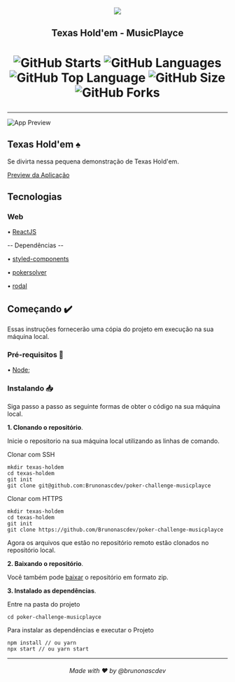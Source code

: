 <h1 align="center"><img src="https://i.ibb.co/vc6pVmz/holdem.png" /></h1>
<h2 align="center">Texas Hold'em - MusicPlayce</h2>

<h1 align="center">

![GitHub Starts](https://img.shields.io/github/stars/Brunonascdev/poker-challenge-musicplayce?color=940000&style=for-the-badge)
![GitHub Languages](https://img.shields.io/github/languages/count/Brunonascdev/poker-challenge-musicplayce?color=940000&style=for-the-badge)
![GitHub Top Language](https://img.shields.io/github/languages/top/Brunonascdev/poker-challenge-musicplayce?color=940000&style=for-the-badge)
![GitHub Size](https://img.shields.io/github/repo-size/Brunonascdev/poker-challenge-musicplayce?color=940000&style=for-the-badge)
![GitHub Forks](https://img.shields.io/github/forks/Brunonascdev/poker-challenge-musicplayce?color=940000&style=for-the-badge)

</h1>
<hr>

![App Preview](https://i.ibb.co/fn2WzgK/localhost-3000-1.png)

## Texas Hold'em ♠️

Se divirta nessa pequena demonstração de Texas Hold'em.

[Preview da Aplicação](https://objective-kowalevski-144072.netlify.app/)

## Tecnologias

### Web

• [ReactJS](https://pt-br.reactjs.org/)

-- Dependências --

• [styled-components](https://styled-components.com/)

• [pokersolver](https://github.com/goldfire/pokersolver)

• [rodal](https://github.com/chenjiahan/rodal)

## Começando :heavy_check_mark:

Essas instruções fornecerão uma cópia do projeto em execução na sua máquina local.

### Pré-requisitos :pencil:

• [Node](https://nodejs.org/en/);

### Instalando :inbox_tray:
Siga passo a passo as seguinte formas de obter o código na sua máquina local.

**1. Clonando o repositório**.

Inicie o repositorio na sua máquina local utilizando as linhas de comando.

Clonar com SSH
```
mkdir texas-holdem
cd texas-holdem
git init
git clone git@github.com:Brunonascdev/poker-challenge-musicplayce
```
Clonar com HTTPS 
```
mkdir texas-holdem
cd texas-holdem
git init
git clone https://github.com/Brunonascdev/poker-challenge-musicplayce
```
Agora os arquivos que estão no repositório remoto estão clonados no repositório local.

**2. Baixando o repositório**.

Você também pode [baixar](https://github.com/Brunonascdev/poker-challenge-musicplayce/archive/master.zip) o repositório em formato zip.

**3. Instalado as dependências**.

Entre na pasta do projeto 
```
cd poker-challenge-musicplayce
```
Para instalar as dependências e executar o Projeto
``` 
npm install // ou yarn
npx start // ou yarn start
```

<hr />
<h6 align="center"> Made with ❤️ by @brunonascdev</h6>
